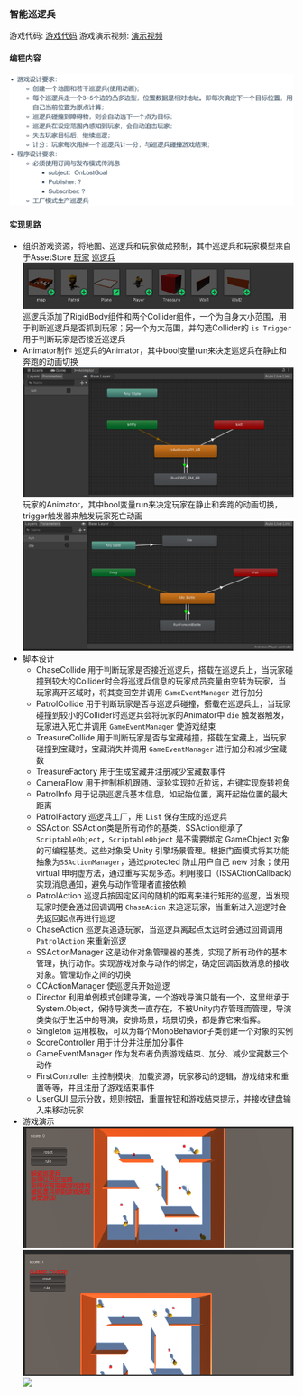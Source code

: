 ### 智能巡逻兵

游戏代码: [游戏代码](https://github.com/Joshvon/unity_practice)
游戏演示视频: [演示视频](https://www.bilibili.com/video/BV1gv4y1z7rq/)

#### 编程内容
![](/智能巡逻兵/img/rule.png)

#### 实现思路
+ 组织游戏资源，将地图、巡逻兵和玩家做成预制，其中巡逻兵和玩家模型来自于AssetStore [玩家](https://assetstore.unity.com/packages/p/dog-knight-pbr-polyart-135227) [巡逻兵](https://assetstore.unity.com/packages/3d/characters/humanoids/battle-royale-duo-polyart-pbr-185080)
  ![](/智能巡逻兵/img/prefabs.png)
  巡逻兵添加了RigidBody组件和两个Collider组件，一个为自身大小范围，用于判断巡逻兵是否抓到玩家；另一个为大范围，并勾选Collider的 `is Trigger` 用于判断玩家是否接近巡逻兵
+ Animator制作
  巡逻兵的Animator，其中bool变量run来决定巡逻兵在静止和奔跑的动画切换
  ![](/智能巡逻兵/img/patrol_animator.png)
  玩家的Animator，其中bool变量run来决定玩家在静止和奔跑的动画切换，trigger触发器来触发玩家死亡动画
  ![](/智能巡逻兵/img/player_animator.png)
+ 脚本设计
  + ChaseCollide
    用于判断玩家是否接近巡逻兵，搭载在巡逻兵上，当玩家碰撞到较大的Collider时会将巡逻兵信息的玩家成员变量由空转为玩家，当玩家离开区域时，将其变回空并调用 `GameEventManager` 进行加分
  + PatrolCollide
    用于判断玩家是否与巡逻兵碰撞，搭载在巡逻兵上，当玩家碰撞到较小的Collider时巡逻兵会将玩家的Animator中 `die` 触发器触发，玩家进入死亡并调用 `GameEventManager` 使游戏结束
  + TreasureCollide
    用于判断玩家是否与宝藏碰撞，搭载在宝藏上，当玩家碰撞到宝藏时，宝藏消失并调用 `GameEventManager` 进行加分和减少宝藏数
  + TreasureFactory
    用于生成宝藏并注册减少宝藏数事件
  + CameraFlow
    用于控制相机跟随、滚轮实现拉近拉远，右键实现旋转视角
  + PatrolInfo
    用于记录巡逻兵基本信息，如起始位置，离开起始位置的最大距离
  + PatrolFactory
    巡逻兵工厂，用 `List` 保存生成的巡逻兵
  + SSAction
    SSAction类是所有动作的基类，SSAction继承了`ScriptableObject`，`ScriptableObject` 是不需要绑定 GameObject 对象的可编程基类。这些对象受 Unity 引擎场景管理。根据门面模式将其功能抽象为`SSActionManager`，通过protected 防止用户自己 new 对象；使用 virtual 申明虚方法，通过重写实现多态。利用接口（ISSACtionCallback）实现消息通知，避免与动作管理者直接依赖
  + PatrolAction
    巡逻兵按固定区间的随机的距离来进行矩形的巡逻，当发现玩家时便会通过回调调用 `ChaseAcion` 来追逐玩家，当重新进入巡逻时会先返回起点再进行巡逻
  + ChaseAction
    巡逻兵追逐玩家，当巡逻兵离起点太远时会通过回调调用 `PatrolAction` 来重新巡逻
  + SSActionManager
    这是动作对象管理器的基类，实现了所有动作的基本管理，执行动作。实现游戏对象与动作的绑定，确定回调函数消息的接收对象。管理动作之间的切换
  + CCActionManager
    使巡逻兵开始巡逻
  + Director
    利用单例模式创建导演，一个游戏导演只能有一个，这里继承于System.Object，保持导演类一直存在，不被Unity内存管理而管理，导演类类似于生活中的导演，安排场景，场景切换，都是靠它来指挥。
  + Singleton
    运用模板，可以为每个MonoBehavior子类创建一个对象的实例
  + ScoreController
    用于计分并注册加分事件
  + GameEventManager
    作为发布者负责游戏结束、加分、减少宝藏数三个动作
  + FirstController
    主控制模块，加载资源，玩家移动的逻辑，游戏结束和重置等等，并且注册了游戏结束事件
  + UserGUI
    显示分数，规则按钮，重置按钮和游戏结束提示，并接收键盘输入来移动玩家
+ 游戏演示
  ![](/智能巡逻兵/img/result1.png)
  ![](/智能巡逻兵/img/result2.png)
  ![](/智能巡逻兵/img/result3.gif)
